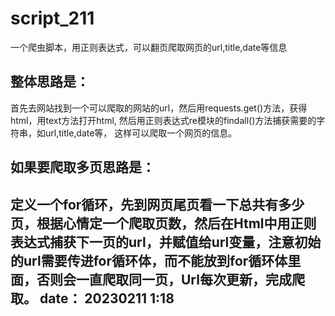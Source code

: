# script_211
一个爬虫脚本，用正则表达式，可以翻页爬取网页的url,title,date等信息

## 整体思路是：
首先去网站找到一个可以爬取的网站的url，然后用requests.get()方法，获得html，用text方法打开html,
然后用正则表达式re模块的findall()方法捕获需要的字符串，如url,title,date等，
这样可以爬取一个网页的信息。

## 如果要爬取多页思路是：
定义一个for循环，先到网页尾页看一下总共有多少页，根据心情定一个爬取页数，然后在Html中用正则表达式捕获下一页的url，并赋值给url变量，注意初始的url需要传进for循环体，而不能放到for循环体里面，否则会一直爬取同一页，Url每次更新，完成爬取。
date： 20230211 1:18
--------------------------------------------------------------------------------------------------
